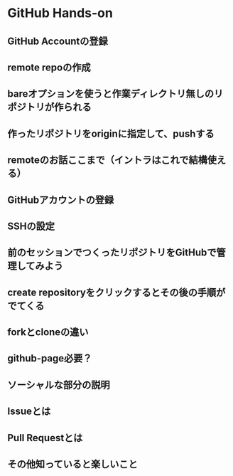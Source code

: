# GitHub Hands-on

## GitHub Accountの登録
 
## remote repoの作成

## bareオプションを使うと作業ディレクトリ無しのリポジトリが作られる

## 作ったリポジトリをoriginに指定して、pushする

## remoteのお話ここまで（イントラはこれで結構使える）

## GitHubアカウントの登録

## SSHの設定

## 前のセッションでつくったリポジトリをGitHubで管理してみよう

## create repositoryをクリックするとその後の手順がでてくる

## forkとcloneの違い

## github-page必要？

## ソーシャルな部分の説明

## Issueとは

## Pull Requestとは

## その他知っていると楽しいこと